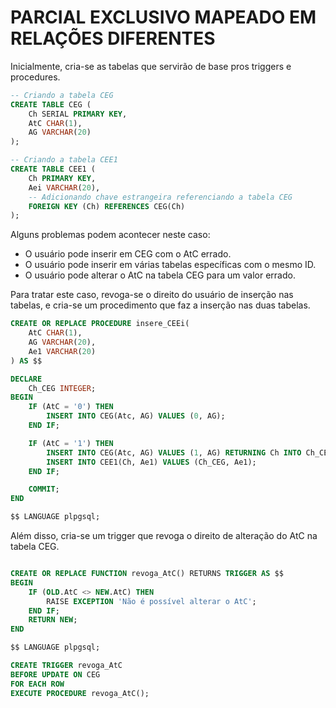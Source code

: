 # PARCIAL EXCLUSIVO MAPEADO EM RELAÇÕES DIFERENTES

Inicialmente, cria-se as tabelas que servirão de base pros triggers e procedures.

```sql
-- Criando a tabela CEG
CREATE TABLE CEG (
    Ch SERIAL PRIMARY KEY,
    AtC CHAR(1),
    AG VARCHAR(20)
);

-- Criando a tabela CEE1
CREATE TABLE CEE1 (
    Ch PRIMARY KEY,
    Aei VARCHAR(20),
    -- Adicionando chave estrangeira referenciando a tabela CEG
    FOREIGN KEY (Ch) REFERENCES CEG(Ch)
);

```
Alguns problemas podem acontecer neste caso:

* O usuário pode inserir em CEG com o AtC errado.
* O usuário pode inserir em várias tabelas específicas com o mesmo ID.
* O usuário pode alterar o AtC na tabela CEG para um valor errado.

Para tratar este caso, revoga-se o direito do usuário de inserção nas tabelas, e cria-se um procedimento que faz a inserção nas duas tabelas.

```sql
CREATE OR REPLACE PROCEDURE insere_CEEi(
    AtC CHAR(1),
    AG VARCHAR(20),
    Ae1 VARCHAR(20)
) AS $$

DECLARE 
    Ch_CEG INTEGER;
BEGIN
    IF (AtC = '0') THEN
        INSERT INTO CEG(Atc, AG) VALUES (0, AG);
    END IF;

    IF (AtC = '1') THEN
        INSERT INTO CEG(Atc, AG) VALUES (1, AG) RETURNING Ch INTO Ch_CEG;
        INSERT INTO CEE1(Ch, Ae1) VALUES (Ch_CEG, Ae1);
    END IF;

    COMMIT;
END

$$ LANGUAGE plpgsql;
```

Além disso, cria-se um trigger que revoga o direito de alteração do AtC na tabela CEG.

```sql

CREATE OR REPLACE FUNCTION revoga_AtC() RETURNS TRIGGER AS $$
BEGIN
    IF (OLD.AtC <> NEW.AtC) THEN
        RAISE EXCEPTION 'Não é possível alterar o AtC';
    END IF;
    RETURN NEW;
END

$$ LANGUAGE plpgsql;

CREATE TRIGGER revoga_AtC
BEFORE UPDATE ON CEG
FOR EACH ROW
EXECUTE PROCEDURE revoga_AtC();

```
